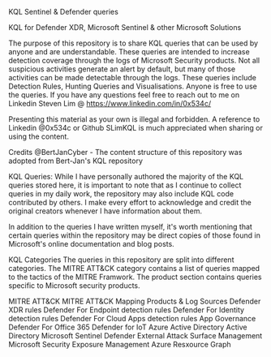 KQL Sentinel & Defender queries

KQL for Defender XDR, Microsoft Sentinel & other Microsoft Solutions

The purpose of this repository is to share KQL queries that can be used by anyone and are understandable. These queries are intended to increase detection coverage through the logs of Microsoft Security products. Not all suspicious activities generate an alert by default, but many of those activities can be made detectable through the logs. These queries include Detection Rules, Hunting Queries and Visualisations. Anyone is free to use the queries. If you have any questions feel free to reach out to me on Linkedin Steven Lim @ https://www.linkedin.com/in/0x534c/

Presenting this material as your own is illegal and forbidden. A reference to Linkedin @0x534c or Github SLimKQL is much appreciated when sharing or using the content.

Credits
@BertJanCyber - The content structure of this repository was adopted from Bert-Jan's KQL repository

KQL Queries: While I have personally authored the majority of the KQL queries stored here, it is important to note that as I continue to collect queries in my daily work, the repository may also include KQL code contributed by others. I make every effort to acknowledge and credit the original creators whenever I have information about them.

In addition to the queries I have written myself, it's worth mentioning that certain queries within the repository may be direct copies of those found in Microsoft's online documentation and blog posts.

KQL Categories
The queries in this repository are split into different categories. The MITRE ATT&CK category contains a list of queries mapped to the tactics of the MITRE Framwork. The product section contains queries specific to Microsoft security products.

MITRE ATT&CK
MITRE ATT&CK Mapping
Products & Log Sources
Defender XDR rules
Defender For Endpoint detection rules
Defender For Identity detection rules
Defender For Cloud Apps detection rules
App Governance
Defender For Office 365
Defender for IoT
Azure Active Directory
Active Directory
Microsoft Sentinel
Defender External Attack Surface Management
Microsoft Security Exposure Management
Azure Resxource Graph

